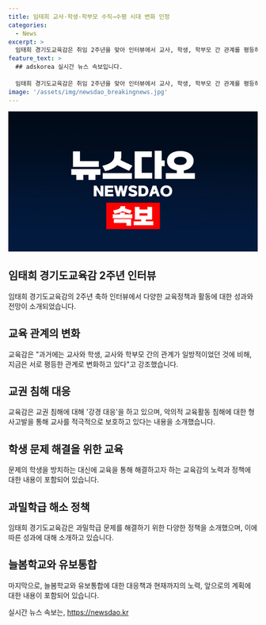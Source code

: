 ```yaml
---
title: 임태희 교사·학생·학부모 수직→수평 시대 변화 인정
categories:
  - News
excerpt: >
  임태희 경기도교육감은 취임 2주년을 맞아 인터뷰에서 교사, 학생, 학부모 간 관계를 평등하게 바꾼다고 밝혔다. 교권 침해에 대한 강경 대응과 분리교육을 통한 학생 문제 해결, 과밀학급 해소 정책으로 5.6%의 감소를 이룩했다. 뿐만 아니라 늘봄학교, 유보통합 선도모델 제시 등을 통해 경기도 교육을 선전하며, 미래교육의 중심지로 나아가고자 다짐했다.
feature_text: >
  ## adskorea 실시간 뉴스 속보입니다.

  임태희 경기도교육감은 취임 2주년을 맞아 인터뷰에서 교사, 학생, 학부모 간 관계를 평등하게 바꾼다고 밝혔다. 교권 침해에 대한 강경 대응과 분리교육을 통한 학생 문제 해결, 과밀학급 해소 정책으로 5.6%의 감소를 이룩했다. 뿐만 아니라 늘봄학교, 유보통합 선도모델 제시 등을 통해 경기도 교육을 선전하며, 미래교육의 중심지로 나아가고자 다짐했다.
image: '/assets/img/newsdao_breakingnews.jpg'
---
```


<p><img src="/assets/img/newsdao_breakingnews.jpg" alt="adskorea 속보" /></p>

<h2 data-ke-size="size26">임태희 경기도교육감 2주년 인터뷰</h2>

<p>임태희 경기도교육감의 2주년 축하 인터뷰에서 다양한 교육정책과 활동에 대한 성과와 전망이 소개되었습니다.</p>

<h2 data-ke-size="size23">교육 관계의 변화</h2>

<p>교육감은 "과거에는 교사와 학생, 교사와 학부모 간의 관계가 일방적이었던 것에 비해, 지금은 서로 평등한 관계로 변화하고 있다"고 강조했습니다.</p>

<h2 data-ke-size="size23">교권 침해 대응</h2>

<p>교육감은 교권 침해에 대해 '강경 대응'을 하고 있으며, 악의적 교육활동 침해에 대한 형사고발을 통해 교사를 적극적으로 보호하고 있다는 내용을 소개했습니다.</p>

<h2 data-ke-size="size23">학생 문제 해결을 위한 교육</h2>

<p>문제의 학생을 방치하는 대신에 교육을 통해 해결하고자 하는 교육감의 노력과 정책에 대한 내용이 포함되어 있습니다.</p>

<h2 data-ke-size="size23">과밀학급 해소 정책</h2>

<p>임태희 경기도교육감은 과밀학급 문제를 해결하기 위한 다양한 정책을 소개했으며, 이에 따른 성과에 대해 소개하고 있습니다.</p>

<h2 data-ke-size="size23">늘봄학교와 유보통합</h2>

<p>마지막으로, 늘봄학교와 유보통합에 대한 대응책과 현재까지의 노력, 앞으로의 계획에 대한 내용이 포함되어 있습니다.</p>
실시간 뉴스 속보는, <a href="https://newsdao.kr" rel="dofollow">https://newsdao.kr</a>


